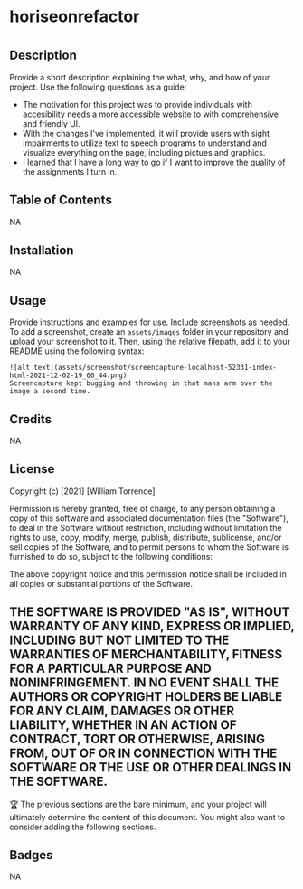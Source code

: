 # horiseonrefactor
# <HoriseoneRefactor>
## Description
Provide a short description explaining the what, why, and how of your project. Use the following questions as a guide:
- The motivation for this project was to provide individuals with accesibility needs a more accessible website to with comprehensive and friendly UI. 
- With the changes I've implemented, it will provide users with sight impairments to utilize text to speech programs to understand and visualize everything on the page, including pictues and graphics. 
- I learned that I have a long way to go if I want to improve the quality of the assignments I turn in. 
## Table of Contents 
NA
## Installation
NA
## Usage
Provide instructions and examples for use. Include screenshots as needed.
To add a screenshot, create an `assets/images` folder in your repository and upload your screenshot to it. Then, using the relative filepath, add it to your README using the following syntax:
    
    ![alt text](assets/screenshot/screencapture-localhost-52331-index-html-2021-12-02-19_00_44.png)
    Screencapture kept bugging and throwing in that mans arm over the image a second time. 
   
## Credits
NA
## License
Copyright (c) [2021] [William Torrence]

Permission is hereby granted, free of charge, to any person obtaining a copy
of this software and associated documentation files (the "Software"), to deal
in the Software without restriction, including without limitation the rights
to use, copy, modify, merge, publish, distribute, sublicense, and/or sell
copies of the Software, and to permit persons to whom the Software is
furnished to do so, subject to the following conditions:

The above copyright notice and this permission notice shall be included in all
copies or substantial portions of the Software.

THE SOFTWARE IS PROVIDED "AS IS", WITHOUT WARRANTY OF ANY KIND, EXPRESS OR
IMPLIED, INCLUDING BUT NOT LIMITED TO THE WARRANTIES OF MERCHANTABILITY,
FITNESS FOR A PARTICULAR PURPOSE AND NONINFRINGEMENT. IN NO EVENT SHALL THE
AUTHORS OR COPYRIGHT HOLDERS BE LIABLE FOR ANY CLAIM, DAMAGES OR OTHER
LIABILITY, WHETHER IN AN ACTION OF CONTRACT, TORT OR OTHERWISE, ARISING FROM,
OUT OF OR IN CONNECTION WITH THE SOFTWARE OR THE USE OR OTHER DEALINGS IN THE
SOFTWARE.
---
🏆 The previous sections are the bare minimum, and your project will ultimately determine the content of this document. You might also want to consider adding the following sections.
## Badges
NA
